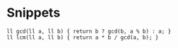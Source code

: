 # Snippets
`ll gcd(ll a, ll b) { return b ? gcd(b, a % b) : a; }`  
`ll lcm(ll a, ll b) { return a * b / gcd(a, b); }`